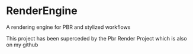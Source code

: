 # RenderEngine
A rendering engine for PBR and stylized workflows

This project has been superceded by the Pbr Render Project which is also on my github
